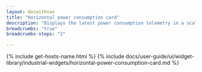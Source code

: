 ```yaml
---
layout: docwithnav
title: "Horizontal power consumption card"
description: "Displays the latest power consumption telemetry in a scalable horizontal layout."
breadcrumbs: "true"
breadcrumbs-steps: "2"

---
```

{% include get-hosts-name.html %}
{% include docs/user-guide/ui/widget-library/industrial-widgets/horizontal-power-consumption-card.md %}
